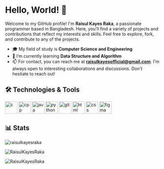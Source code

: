 # Hello, World! 👋

Welcome to my GitHub profile! I'm **Raisul Kayes Raka**, a passionate programmer based in Bangladesh. Here, you'll find a variety of projects and contributions that reflect my interests and skills. Feel free to explore, fork, and contribute to any of the projects.

- 🎓 My field of study is **Computer Science and Engineering**
- 🌱 I’m currently learning **Data Structure and Algorithm**
- 📫 For contact, you can reach me at **raisulkayesofficial@gmail.com**. I'm always open to interesting collaborations and discussions. Don't hesitate to reach out!

## 🛠️ Technologies & Tools

<p align="left">
  <img src="https://github.com/RaisulKayesRaka/RaisulKayesRaka/assets/119594099/7a337012-84ab-4158-96ba-e93e3806943a" alt="c" width="40px" height="40px">
  <img src="https://github.com/RaisulKayesRaka/RaisulKayesRaka/assets/119594099/3961b75e-d510-408e-b3d5-5b3cdbc2caf3" alt="cpp" width="40px" height="40px">
  <img src="https://github.com/RaisulKayesRaka/RaisulKayesRaka/assets/119594099/de43657c-652c-4773-b22a-b2202e47722b" alt="java" width="40px" height="40px">
  <img src="https://github.com/RaisulKayesRaka/RaisulKayesRaka/assets/119594099/817f60f7-f672-4d9d-af8e-601e4c4ecc5c" alt="python" width="40px" height="40px">
  <img src="https://github.com/RaisulKayesRaka/RaisulKayesRaka/assets/119594099/90f4f866-ae8c-461a-b6bb-1b6f7e8cdea5" alt="git" width="40px" height="40px">
  <img src="https://github.com/RaisulKayesRaka/RaisulKayesRaka/assets/119594099/2f703b5a-8fe8-496d-8770-bd25a21f13c5" alt="html" width="40px" height="40px">
  <img src="https://github.com/RaisulKayesRaka/RaisulKayesRaka/assets/119594099/348e706a-7e77-4aec-8f6a-c33b1d532a86" alt="css" width="40px" height="40px">
  <img src="https://github.com/RaisulKayesRaka/RaisulKayesRaka/assets/119594099/28cad4be-e575-43de-ab3d-bbc464deda36" alt="figma" width="40px" height="40px">
</p>

## 📊 Stats

<p align="left">
  <img src="https://github-readme-stats.vercel.app/api/top-langs?username=raisulkayesraka&show_icons=true&locale=en&layout=compact&card_width=495&title_color=434d58" alt="raisulkayesraka" />
</p>
<p align="left">
  <img src="https://github-readme-stats.vercel.app/api?username=RaisulKayesRaka&show_icons=true&locale=en&text_bold=false&rank_icon=github&ring_color=434d58&title_color=434d58&icon_color=434d58&card_width=495px&number_format=short" alt="RaisulKayesRaka" />
</p>
<p><img src="https://github-readme-streak-stats.herokuapp.com/?user=RaisulKayesRaka" alt="RaisulKayesRaka" /></p>
